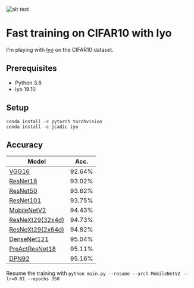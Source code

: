 ![alt text](https://raw.githubusercontent.com/JeanMaximilienCadic/CIFAR10-Iyo/master/img/cifar.jpg)

# Fast training on CIFAR10 with Iyo

I'm playing with [Iyo](http://iyo.ai/) on the CIFAR10 dataset.

## Prerequisites
- Python 3.6
- Iyo 19.10

## Setup
```
conda install -c pytorch torchvision
conda install -c jcadic iyo
```

## Accuracy
| Model             | Acc.        |
| ----------------- | ----------- |
| [VGG16](https://arxiv.org/abs/1409.1556)              | 92.64%      |
| [ResNet18](https://arxiv.org/abs/1512.03385)          | 93.02%      |
| [ResNet50](https://arxiv.org/abs/1512.03385)          | 93.62%      |
| [ResNet101](https://arxiv.org/abs/1512.03385)         | 93.75%      |
| [MobileNetV2](https://arxiv.org/abs/1801.04381)       | 94.43%      |
| [ResNeXt29(32x4d)](https://arxiv.org/abs/1611.05431)  | 94.73%      |
| [ResNeXt29(2x64d)](https://arxiv.org/abs/1611.05431)  | 94.82%      |
| [DenseNet121](https://arxiv.org/abs/1608.06993)       | 95.04%      |
| [PreActResNet18](https://arxiv.org/abs/1603.05027)    | 95.11%      |
| [DPN92](https://arxiv.org/abs/1707.01629)             | 95.16%      |

Resume the training with `python main.py --resume --arch MobileNetV2 --lr=0.01 --epochs 350`
